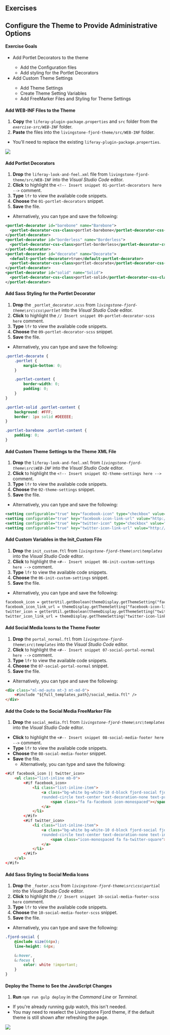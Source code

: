<h2 class="exercise">Exercises</h2>

## Configure the Theme to Provide Administrative Options

<div class="ahead">
<h4>Exercise Goals</h4>
    <ul>
    <li>Add Portlet Decorators to the theme</li>
      <ul>
          <li>Add the Configuration files</li>
          <li>Add styling for the Portlet Decorators</li>
      </ul>
    <li>Add Custom Theme Settings</li>
      <ul>
          <li>Add Theme Settings</li>
          <li>Create Theme Setting Variables</li>
          <li>Add FreeMarker Files and Styling for Theme Settings</li>
      </ul>
    </ul>
</div>

#### Add WEB-INF Files to the Theme
1. **Copy** the `liferay-plugin-package.properties` and `src` folder from the _`exercise-src/WEB-INF`_ folder.  
2. **Paste** the files into the `livingstone-fjord-theme/src/WEB-INF` folder.
  * You'll need to replace the existing `liferay-plugin-package.properties`.

<img src="../images/web-inf-files.png" style="max-height:100%">

#### Add Portlet Decorators
1. **Drop** the `liferay-look-and-feel.xml` file from `livingstone-fjord-theme/src/WEB-INF` into the _Visual Studio Code_ editor.
2. **Click** to highlight the `<!-- Insert snippet 01-portlet-decorators here -->` comment.
3. **Type** `lfr` to view the available code snippets.
4. **Choose** the `01-portlet-decorators` snippet.
5. **Save** the file.  
  * Alternatively, you can type and save the following:

```XML
<portlet-decorator id="barebone" name="Barebone">
  <portlet-decorator-css-class>portlet-barebone</portlet-decorator-css-class>
</portlet-decorator>
<portlet-decorator id="borderless" name="Borderless">
  <portlet-decorator-css-class>portlet-borderless</portlet-decorator-css-class>
</portlet-decorator>
<portlet-decorator id="decorate" name="Decorate">
  <default-portlet-decorator>true</default-portlet-decorator>
  <portlet-decorator-css-class>portlet-decorate</portlet-decorator-css-class>
</portlet-decorator>
<portlet-decorator id="solid" name="Solid">
  <portlet-decorator-css-class>portlet-solid</portlet-decorator-css-class>
</portlet-decorator>
```

#### Add Sass Styling for the Portlet Decorator
1. **Drop** the `_portlet_decorator.scss` from _`livingstone-fjord-theme\src\css\portlet`_ into the _Visual Studio Code_ editor.
2. **Click** to highlight the `// Insert snippet 09-portlet-decorator-scss here` comment.
3. **Type** `lfr` to view the available code snippets.
4. **Choose** the `09-portlet-decorator-scss` snippet.
5. **Save** the file.   
  * Alternatively, you can type and save the following:

```SCSS
.portlet-decorate {
    .portlet {
        margin-bottom: 0;
    }

    .portlet-content {
        border-width: 0;
        padding: 0;
    }
}

.portlet-solid .portlet-content {
    background: #FFF;
    border: 1px solid #DEEEEE;
}

.portlet-barebone .portlet-content {
    padding: 0;
}
```

#### Add Custom Theme Settings to the Theme XML File
1. **Drop** the `liferay-look-and-feel.xml` from _`livingstone-fjord-theme\src\WEB-INF`_ into the _Visual Studio Code_ editor.
2. **Click** to highlight the `<!-- Insert snippet 02-theme-settings here -->` comment.
3. **Type** `lfr` to view the available code snippets.
4. **Choose** the `02-theme-settings` snippet.
5. **Save** the file.   
  * Alternatively, you can type and save the following:

```XML
<setting configurable="true" key="facebook-icon" type="checkbox" value="true" />
<setting configurable="true" key="facebook-icon-link-url" value="http://www.facebook.com" />
<setting configurable="true" key="twitter-icon" type="checkbox" value="true" />
<setting configurable="true" key="twitter-icon-link-url" value="http://www.twitter.com" />
```

#### Add Custom Variables in the Init_Custom File
1. **Drop** the `init_custom.ftl` from _`livingstone-fjord-theme\src\templates`_ into the _Visual Studio Code_ editor.
2. **Click** to highlight the `<#-- Insert snippet 06-init-custom-settings here -->` comment.
3. **Type** `lfr` to view the available code snippets.
4. **Choose** the `06-init-custom-settings` snippet.
5. **Save** the file.
  * Alternatively, you can type and save the following:

```html
facebook_icon = getterUtil.getBoolean(themeDisplay.getThemeSetting("facebook-icon"))
facebook_icon_link_url = themeDisplay.getThemeSetting("facebook-icon-link-url")
twitter_icon = getterUtil.getBoolean(themeDisplay.getThemeSetting("twitter-icon"))
twitter_icon_link_url = themeDisplay.getThemeSetting("twitter-icon-link-url")
```

#### Add Social Media Icons to the Theme Footer
1. **Drop** the `portal_normal.ftl` from _`livingstone-fjord-theme\src\templates`_ into the _Visual Studio Code_ editor.
2. **Click** to highlight the `<#-- Insert snippet 07-social-portal-normal here -->` comment.
3. **Type** `lfr` to view the available code snippets.
4. **Choose** the `07-social-portal-normal` snippet.
5. **Save** the file.
  * Alternatively, you can type and save the following:

```html
<div class="ml-md-auto mt-3 mt-md-0">
    <#include "${full_templates_path}/social_media.ftl" />
</div>
```

#### Add the Code to the Social Media FreeMarker File
1. **Drop** the `social_media.ftl` from _`livingstone-fjord-theme\src\templates`_ into the _Visual Studio Code_ editor.
* **Click** to highlight the `<#-- Insert snippet 08-social-media-footer here -->` comment.
* **Type** `lfr` to view the available code snippets.
* **Choose** the `08-social-media-footer` snippet.
* **Save** the file.
  * Alternatively, you can type and save the following:

```html
<#if facebook_icon || twitter_icon>
    <ul class="list-inline mb-0">
        <#if facebook_icon>
            <li class="list-inline-item">
                <a class="bg-white bg-white-10 d-block fjord-social fjord-text-primary
                rounded-circle text-center text-decoration-none text-primary" href="${facebook_icon_link_url}" rel="external" target="_blank" title="Go to our Facebook (in new window)">
                    <span class="fa fa-facebook icon-monospaced"></span>
                </a>
            </li>
        </#if>
        <#if twitter_icon>
            <li class="list-inline-item">
                <a class="bg-white bg-white-10 d-block fjord-social fjord-text-info
                rounded-circle text-center text-decoration-none text-info" href="${twitter_icon_link_url}" rel="external" target="_blank" title="Go to our Twitter (in new window)">
                    <span class="icon-monospaced fa fa-twitter-square"></span>
                </a>
            </li>
        </#if>
    </ul>
</#if>
```

#### Add Sass Styling to Social Media Icons
1. **Drop** the `_footer.scss` from _`livingstone-fjord-theme\src\css\partial`_ into the _Visual Studio Code_ editor.
2. **Click** to highlight the `// Insert snippet 10-social-media-footer-scss here` comment.
3. **Type** `lfr` to view the available code snippets.
4. **Choose** the `10-social-media-footer-scss` snippet.
5. **Save** the file.
  * Alternatively, you can type and save the following:

```SCSS
.fjord-social {
    @include size(64px);
    line-height: 64px;

    &:hover,
    &:focus {
        color: white !important;
    }
}
```

#### Deploy the Theme to See the JavaScript Changes
1. **Run** `npm run gulp deploy` in the _Command Line_ or _Terminal_.
  * If you're already running gulp watch, this isn't needed.
  * You may need to reselect the Livingstone Fjord theme, if the default theme is still shown after refreshing the page. 

<img src="../images/theme-settings-complete.png" style="max-height:45%">
